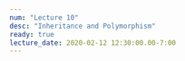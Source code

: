 ```yaml
---
num: "Lecture 10"
desc: "Inheritance and Polymorphism"
ready: true
lecture_date: 2020-02-12 12:30:00.00-7:00
---
```

